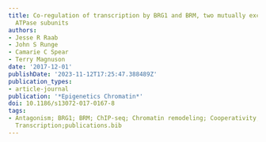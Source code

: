 ```yaml
---
title: Co-regulation of transcription by BRG1 and BRM, two mutually exclusive SWI/SNF
  ATPase subunits
authors:
- Jesse R Raab
- John S Runge
- Camarie C Spear
- Terry Magnuson
date: '2017-12-01'
publishDate: '2023-11-12T17:25:47.388489Z'
publication_types:
- article-journal
publication: '*Epigenetics Chromatin*'
doi: 10.1186/s13072-017-0167-8
tags:
- Antagonism; BRG1; BRM; ChIP-seq; Chromatin remodeling; Cooperativity; RNA-seq; SWI/SNF;
  Transcription;publications.bib
---
```

